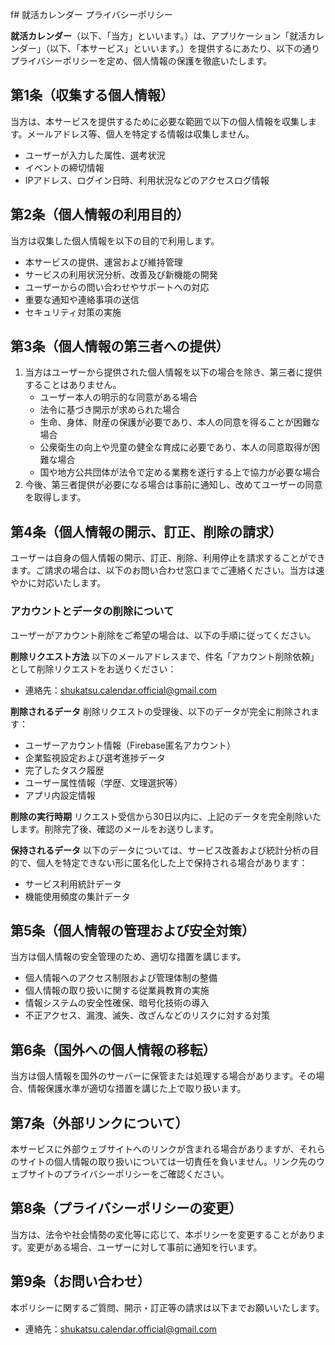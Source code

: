 f# 就活カレンダー プライバシーポリシー

**就活カレンダー**（以下、「当方」といいます。）は、アプリケーション「就活カレンダー」（以下、「本サービス」といいます。）を提供するにあたり、以下の通りプライバシーポリシーを定め、個人情報の保護を徹底いたします。

## 第1条（収集する個人情報）
当方は、本サービスを提供するために必要な範囲で以下の個人情報を収集します。メールアドレス等、個人を特定する情報は収集しません。

- ユーザーが入力した属性、選考状況
- イベントの締切情報
- IPアドレス、ログイン日時、利用状況などのアクセスログ情報

## 第2条（個人情報の利用目的）
当方は収集した個人情報を以下の目的で利用します。

- 本サービスの提供、運営および維持管理
- サービスの利用状況分析、改善及び新機能の開発
- ユーザーからの問い合わせやサポートへの対応
- 重要な通知や連絡事項の送信
- セキュリティ対策の実施

## 第3条（個人情報の第三者への提供）
1. 当方はユーザーから提供された個人情報を以下の場合を除き、第三者に提供することはありません。
    - ユーザー本人の明示的な同意がある場合
    - 法令に基づき開示が求められた場合
    - 生命、身体、財産の保護が必要であり、本人の同意を得ることが困難な場合
    - 公衆衛生の向上や児童の健全な育成に必要であり、本人の同意取得が困難な場合
    - 国や地方公共団体が法令で定める業務を遂行する上で協力が必要な場合
2. 今後、第三者提供が必要になる場合は事前に通知し、改めてユーザーの同意を取得します。

## 第4条（個人情報の開示、訂正、削除の請求）
ユーザーは自身の個人情報の開示、訂正、削除、利用停止を請求することができます。ご請求の場合は、以下のお問い合わせ窓口までご連絡ください。当方は速やかに対応いたします。

### アカウントとデータの削除について
ユーザーがアカウント削除をご希望の場合は、以下の手順に従ってください。

**削除リクエスト方法**
以下のメールアドレスまで、件名「アカウント削除依頼」として削除リクエストをお送りください：
- 連絡先：shukatsu.calendar.official@gmail.com

**削除されるデータ**
削除リクエストの受理後、以下のデータが完全に削除されます：
- ユーザーアカウント情報（Firebase匿名アカウント）
- 企業監視設定および選考進捗データ
- 完了したタスク履歴
- ユーザー属性情報（学歴、文理選択等）
- アプリ内設定情報

**削除の実行時期**
リクエスト受信から30日以内に、上記のデータを完全削除いたします。削除完了後、確認のメールをお送りします。

**保持されるデータ**
以下のデータについては、サービス改善および統計分析の目的で、個人を特定できない形に匿名化した上で保持される場合があります：
- サービス利用統計データ
- 機能使用頻度の集計データ

## 第5条（個人情報の管理および安全対策）
当方は個人情報の安全管理のため、適切な措置を講じます。

- 個人情報へのアクセス制限および管理体制の整備
- 個人情報の取り扱いに関する従業員教育の実施
- 情報システムの安全性確保、暗号化技術の導入
- 不正アクセス、漏洩、滅失、改ざんなどのリスクに対する対策

## 第6条（国外への個人情報の移転）
当方は個人情報を国外のサーバーに保管または処理する場合があります。その場合、情報保護水準が適切な措置を講じた上で取り扱います。

## 第7条（外部リンクについて）
本サービスに外部ウェブサイトへのリンクが含まれる場合がありますが、それらのサイトの個人情報の取り扱いについては一切責任を負いません。リンク先のウェブサイトのプライバシーポリシーをご確認ください。

## 第8条（プライバシーポリシーの変更）
当方は、法令や社会情勢の変化等に応じて、本ポリシーを変更することがあります。変更がある場合、ユーザーに対して事前に通知を行います。

## 第9条（お問い合わせ）
本ポリシーに関するご質問、開示・訂正等の請求は以下までお願いいたします。

- 連絡先：shukatsu.calendar.official@gmail.com
